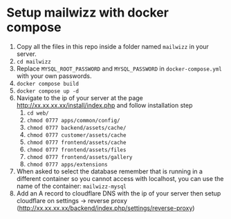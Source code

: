 # Setup mailwizz with docker compose

1. Copy all the files in this repo inside a folder named `mailwizz` in your server.
2. `cd mailwizz`
3. Replace `MYSQL_ROOT_PASSWORD` and `MYSQL_PASSWORD` in `docker-compose.yml` with your own passwords.
4. `docker compose build`
5. `docker compose up -d`
6. Navigate to the ip of your server at the page http://xx.xx.xx.xx/install/index.php and follow installation step
   1. `cd web/`
   2. `chmod 0777 apps/common/config/`
   3. `chmod 0777 backend/assets/cache/`
   4. `chmod 0777 customer/assets/cache`
   5. `chmod 0777 frontend/assets/cache`
   6. `chmod 0777 frontend/assets/files`
   7. `chmod 0777 frontend/assets/gallery`
   8. `chmod 0777 apps/extensions`
7. When asked to select the database remember that is running in a different container so you cannot access with localhost, you can use the name of the container: `mailwizz-mysql`
8. Add an A record to cloudflare DNS with the ip of your server then setup cloudflare on settings -> reverse proxy (http://xx.xx.xx.xx/backend/index.php/settings/reverse-proxy)
